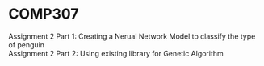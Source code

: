 # COMP307
Assignment 2 Part 1:
Creating a Nerual Network Model to classify the type of penguin  
Assignment 2 Part 2:
Using existing library for Genetic Algorithm
